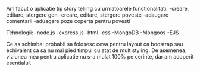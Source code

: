 Am facut o aplicatie tip story telling cu urmatoarele functionalitati:
-creare, editare, stergere gen
-creare, editare, stergere poveste
-adaugare comentarii
-aduagare poze coperta pentru povesti

Tehnologii:
-node.js
-express.js
-html
-css
-MongoDB
-Mongoos
-EJS

Ce as schimba: probabil sa folosesc ceva pentru layout ca boostrap sau echivalent ca sa nu mai pied timpul cu atat de mult styling. De asemenea, viziunea mea pentru aplicatie nu s-a mulat 100% pe cerinte, dar am acoperit esentialul.
